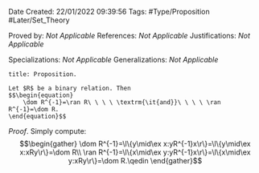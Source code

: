 <div class="topSpace"></div>

Date Created: 22/01/2022 09:39:56
Tags: #Type/Proposition #Later/Set_Theory

Proved by: _Not Applicable_
References: _Not Applicable_
Justifications: _Not Applicable_

Specializations: _Not Applicable_
Generalizations: _Not Applicable_

``` ad-Proposition
title: Proposition.

Let $R$ be a binary relation. Then
$$\begin{equation}
    \dom R^{-1}=\ran R\ \ \ \ \textrm{\it{and}}\ \ \ \ \ran R^{-1}=\dom R.
\end{equation}$$

```

_Proof_. Simply compute:
$$\begin{gather}
    \dom R^{-1}=\l\{y\mid\ex x:yR^{-1}x\r\}=\l\{y\mid\ex x:xRy\r\}=\dom R\\
    \ran R^{-1}=\l\{x\mid\ex y:yR^{-1}x\r\}=\l\{x\mid\ex y:xRy\r\}=\dom R.\qedin
\end{gather}$$
